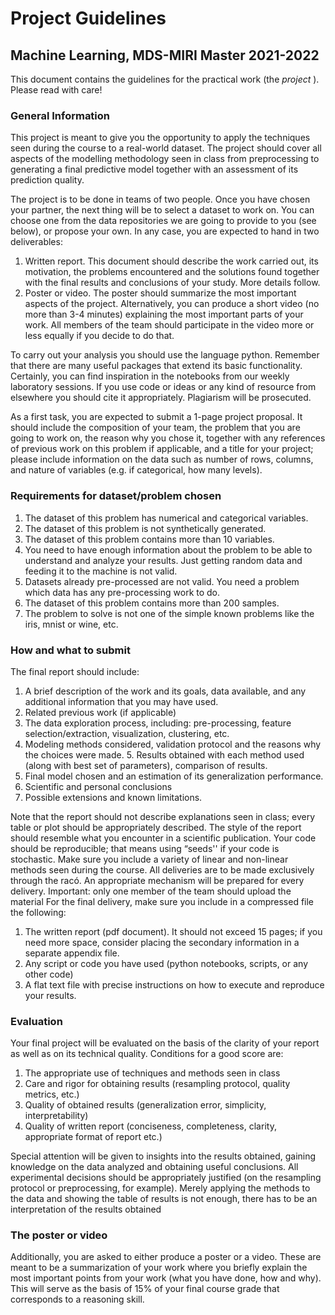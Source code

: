 # Project Guidelines

## Machine Learning, MDS-MIRI Master 2021-2022

This document contains the guidelines for the practical work (the _project_ ). Please read with care!

### General Information
This project is meant to give you the opportunity to apply the techniques seen during the course to a real-world dataset. The project should cover all aspects of the modelling methodology seen in class from preprocessing to generating a final predictive model together with an assessment of its prediction quality.

The project is to be done in teams of two people. Once you have chosen your partner, the next thing will be to select a dataset to work on. You can choose one from the data repositories we are going to provide to you (see below), or propose your own. In any case, you are expected to hand in two
deliverables:
1. Written report. This document should describe the work carried out, its motivation, the problems
encountered and the solutions found together with the final results and conclusions of your study. More
details follow.
2. Poster or video. The poster should summarize the most important aspects of the project.
Alternatively, you can produce a short video (no more than 3-4 minutes) explaining the most
important parts of your work. All members of the team should participate in the video more or less
equally if you decide to do that.

To carry out your analysis you should use the language python. Remember that there are many useful
packages that extend its basic functionality. Certainly, you can find inspiration in the notebooks from our
weekly laboratory sessions. If you use code or ideas or any kind of resource from elsewhere you should
cite it appropriately. Plagiarism will be prosecuted.

As a first task, you are expected to submit a 1-page project proposal. It should include the composition
of your team, the problem that you are going to work on, the reason why you chose it, together with any
references of previous work on this problem if applicable, and a title for your project; please include
information on the data such as number of rows, columns, and nature of variables (e.g. if categorical, how
many levels).

### Requirements for dataset/problem chosen
1. The dataset of this problem has numerical and categorical variables.
2. The dataset of this problem is not synthetically generated.
3. The dataset of this problem contains more than 10 variables.
4. You need to have enough information about the problem to be able to understand and analyze your
    results. Just getting random data and feeding it to the machine is not valid.
5. Datasets already pre-processed are not valid. You need a problem which data has any
    pre-processing work to do.
6. The dataset of this problem contains more than 200 samples.
7. The problem to solve is not one of the simple known problems like the iris, mnist or wine, etc.

### How and what to submit
The final report should include:

1. A brief description of the work and its goals, data available, and any additional information that you
    may have used.
2. Related previous work (if applicable)
3. The data exploration process, including: pre-processing, feature selection/extraction, visualization,
    clustering, etc.
4. Modeling methods considered, validation protocol and the reasons why the choices were made. 5.
Results obtained with each method used (along with best set of parameters), comparison of results.
6. Final model chosen and an estimation of its generalization performance.
7. Scientific and personal conclusions
8. Possible extensions and known limitations.

Note that the report should not describe explanations seen in class; every table or plot should be
appropriately described. The style of the report should resemble what you encounter in a scientific
publication. Your code should be reproducible; that means using “seeds'' if your code is stochastic.
Make sure you include a variety of linear and non-linear methods seen during the course. All deliveries
are to be made exclusively through the racó. An appropriate mechanism will be prepared for every
delivery. Important: only one member of the team should upload the material For the final delivery,
make sure you include in a compressed file the following:
1. The written report (pdf document). It should not exceed 15 pages; if you need more space, consider
placing the secondary information in a separate appendix file.
2. Any script or code you have used (python notebooks, scripts, or any other code)
3. A flat text file with precise instructions on how to execute and reproduce your results.

### Evaluation
Your final project will be evaluated on the basis of the clarity of your report as well as on its technical
quality. Conditions for a good score are:

1. The appropriate use of techniques and methods seen in class
2. Care and rigor for obtaining results (resampling protocol, quality metrics, etc.)
3. Quality of obtained results (generalization error, simplicity, interpretability)
4. Quality of written report (conciseness, completeness, clarity, appropriate format of report etc.)

Special attention will be given to insights into the results obtained, gaining knowledge on the data
analyzed and obtaining useful conclusions. All experimental decisions should be appropriately justified (on
the resampling protocol or preprocessing, for example). Merely applying the methods to the data and
showing the table of results is not enough, there has to be an interpretation of the results obtained

### The poster or video
Additionally, you are asked to either produce a poster or a video. These are meant to be a summarization
of your work where you briefly explain the most important points from your work (what you have done,
how and why). This will serve as the basis of 15% of your final course grade that corresponds to a
reasoning skill.

